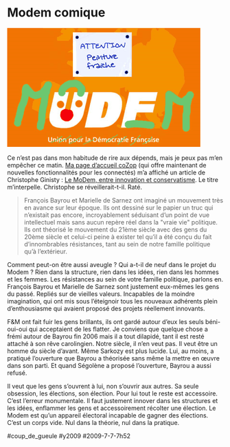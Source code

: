 # Modem comique

![](_i/modem.png)

Ce n’est pas dans mon habitude de rire aux dépends, mais je peux pas m’en empêcher ce matin. [Ma page d’accueil coZop](http://cozop.com) (qui offre maintenant de nouvelles fonctionnalités pour les connectés) m’a affiché un article de Christophe Ginisty : [Le MoDem, entre innovation et conservatisme](http://cozop.com/christophe_ginisty/le_modem_entre_innovation_et_conservatisme). Le titre m’interpelle. Christophe se réveillerait-t-il. Raté.

> François Bayrou et Marielle de Sarnez ont imaginé un mouvement très en avance sur leur époque. Ils ont dessiné sur le papier un truc qui n’existait pas encore, incroyablement séduisant d’un point de vue intellectuel mais sans aucun repère réel dans la "vraie vie" politique. Ils ont théorisé le mouvement du 21ème siècle avec des gens du 20ème siècle et celui-ci peine à exister tel qu’il a été conçu du fait d’innombrables résistances, tant au sein de notre famille politique qu’à l’extérieur.

Comment peut-on être aussi aveugle ? Qui a-t-il de neuf dans le projet du Modem ? Rien dans la structure, rien dans les idées, rien dans les hommes et les femmes. Les résistances au sein de votre famille politique, parlons en. François Bayrou et Marielle de Sarnez sont justement eux-mêmes les gens du passé. Repliés sur de vieilles valeurs. Incapables de la moindre imagination, qui ont mis sous l’éteignoir tous les nouveaux adhérents plein d’enthousiasme qui avaient proposé des projets réellement innovants. 

F&M ont fait fuir les gens brillants, ils ont gardé autour d’eux les seuls béni-oui-oui qui acceptaient de les flatter. Je conviens que quelque chose a frémi autour de Bayrou fin 2006 mais il a tout dilapidé, tant il est resté attaché à son rêve carolingien. Notre siècle, il n’en veut pas. Il veut être un homme du siècle d’avant. Même Sarkozy est plus lucide. Lui, au moins, a pratiqué l’ouverture que Bayrou a théorisée sans même la mettre en œuvre dans son parti. Et quand Ségolène a proposé l’ouverture, Bayrou a aussi refusé.

Il veut que les gens s’ouvrent à lui, non s’ouvrir aux autres. Sa seule obsession, les élections, son élection. Pour lui tout le reste est accessoire. C’est l’erreur monumentale. Il faut justement innover dans les structures et les idées, enflammer les gens et accessoirement récolter une élection. Le Modem est qu’un appareil électoral incapable de gagner des élections. C’est un corps vide. Nul dans la théorie, nul dans la pratique.

#coup_de_gueule #y2009 #2009-7-7-7h52
